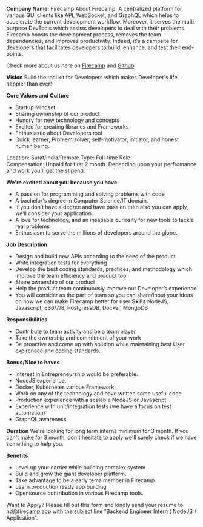 **Company Name**: Firecamp
About Firecamp: A centralized platform for various GUI clients like API, WebSocket, and GraphQL which helps to accelerate the current development workflow.
Moreover, it serves the multi-purpose DevTools which assists developers to deal with their problems. 
Firecamp boosts the development process, removes the team dependencies, and improves productivity. Indeed, it's a campsite for developers that facilitates developers to build, enhance, and test their end-points.

Check more about us here on [Firecamp](https://firecamp.io) and [Github](https://github.com/Firecampapp)

**Vision** 
Build the tool kit for Developers which makes Developer's life happier than ever!

**Core Values and Culture**
* Startup Mindset
* Sharing ownership of our product
* Hungry for new technology and concepts
* Excited for creating libraries and Frameworks
* Enthusiastic about Developers tool
* Quick learner, Problem solver, self-motivator, initiator, and honest human being. 

Location: Surat/India/Remote
Type: Full-time Role   
Compensation: Unpaid for first 2 month. Depending upon your perfromance and work you'll get the stipend.


**We're excited about you because you have**

* A passion for programming and solving problems with code
* A bachelor's degree in Computer Science/IT domain.
* If you don’t have a degree and have passion then also you can apply, we’ll consider your application. 
* A love for technology, and an insatiable curiosity for new tools to tackle real problems
* Enthusiasm to serve the millions of developers around the globe.


**Job Description** 

- Design and build new APIs according to the need of the product
- Write integration tests for everything
- Develop the best coding standards, practices, and methodology which improve the team efficiency and product too.
- Share ownership of our product
- Help the product team continuously improve our Developer’s experience 
- You will consider as the part of team so you can share/input your ideas on how we can make Firecamp better for user
**Skills**
NodeJS, Javascript, ES6/7/8, PostgressDB, Docker, MongoDB

**Responsibilities**
* Contribute to team activity and be a team player
* Take the ownership and commitment of your work 
* Be proactive and come up with solution while maintaining best User expirenace and coding standards.

**Bonus/Nice to haves**

* Interest in Entrepreneurship would be preferable. 
* NodeJS experience.
* Docker, Kubernetes various Framework
* Work on any of the technology and have written some useful code
* Production experience with a scalable NodeJS or Javascript 
* Experience with unit/integration tests (we have a focus on test automation)
* GraphQL awareness


**Duration**
We're looking for long term interns minimum for 3 month. If you can't make for 3 month, don't hesitate to apply we'll surely check if we have something to help you. 


**Benefits**
 
* Level up your carrier while building complex system
* Build and grow the giant developer platform. 
* Take advantage to be a early tema member in Firecamp
* Learn production ready app building 
* Opensource contribution in various Firecamp tools. 



Want to Apply? 
Please fill out this form and
kindly send your resume to nd@firecamp.app with the subject line “Backend Engineer Intern ( NodeJS ) Application”. 



